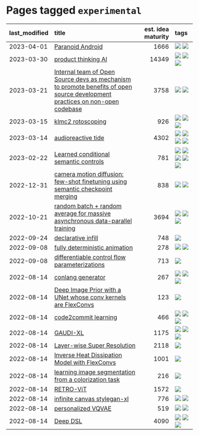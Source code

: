 # Pages tagged `experimental`

|last_modified|title|est. idea maturity|tags
|:---|:---|---:|:---|
|2023-04-01|[Paranoid Android](../paranoid-android.md)|1666|[![](https://img.shields.io/badge/tag-alignment-4a7017)](../tags/alignment.md) [![](https://img.shields.io/badge/tag-experimental-3faa68)](../tags/experimental.md)|
|2023-03-30|[product thinking AI](../product_thinking_ai.md)|14349|[![](https://img.shields.io/badge/tag-experimental-3faa68)](../tags/experimental.md) [![](https://img.shields.io/badge/tag-foundation-424c13)](../tags/foundation.md) [![](https://img.shields.io/badge/tag-tooling-93e32e)](../tags/tooling.md)|
|2023-03-21|[Internal team of Open Source devs as mechanism to promote benefits of open source development practices on non-open codebase](../store_walker.md)|3758|[![](https://img.shields.io/badge/tag-experimental-3faa68)](../tags/experimental.md) [![](https://img.shields.io/badge/tag-stability-b62aa6)](../tags/stability.md)|
|2023-03-15|[klmc2 rotoscoping](../klmc2_rotoscoping.md)|926|[![](https://img.shields.io/badge/tag-animation-c5a27b)](../tags/animation.md) [![](https://img.shields.io/badge/tag-experimental-3faa68)](../tags/experimental.md) [![](https://img.shields.io/badge/tag-tooling-93e32e)](../tags/tooling.md)|
|2023-03-14|[audioreactive tide](../audioreactive_tide.md)|4302|[![](https://img.shields.io/badge/tag-animation-c5a27b)](../tags/animation.md) [![](https://img.shields.io/badge/tag-completed-3bf9ab)](../tags/completed.md) [![](https://img.shields.io/badge/tag-experimental-3faa68)](../tags/experimental.md) [![](https://img.shields.io/badge/tag-publication-617c8)](../tags/publication.md)|
|2023-02-22|[Learned conditional semantic controls](../learned-conditional-semantic-controls.md)|781|[![](https://img.shields.io/badge/tag-animation-c5a27b)](../tags/animation.md) [![](https://img.shields.io/badge/tag-colab-786ed6)](../tags/colab.md) [![](https://img.shields.io/badge/tag-experimental-3faa68)](../tags/experimental.md) [![](https://img.shields.io/badge/tag-prompting-8ce6fc)](../tags/prompting.md) [![](https://img.shields.io/badge/tag-tooling-93e32e)](../tags/tooling.md)|
|2022-12-31|[camera motion diffusion: few-shot finetuning using semantic checkpoint merging](../residual_checkpoint_finetune_for_motion_transfer.md)|838|[![](https://img.shields.io/badge/tag-animation-c5a27b)](../tags/animation.md) [![](https://img.shields.io/badge/tag-experimental-3faa68)](../tags/experimental.md)|
|2022-10-21|[random batch + random average for massive asynchronous data-parallel training](../async-evolutionary-ddp.md)|3694|[![](https://img.shields.io/badge/tag-experimental-3faa68)](../tags/experimental.md) [![](https://img.shields.io/badge/tag-foundation-424c13)](../tags/foundation.md) [![](https://img.shields.io/badge/tag-tooling-93e32e)](../tags/tooling.md)|
|2022-09-24|[declarative infill](../declarative-infill.md)|748|[![](https://img.shields.io/badge/tag-experimental-3faa68)](../tags/experimental.md)|
|2022-09-08|[fully deterministic animation](../fully-deterministic-animation.md)|278|[![](https://img.shields.io/badge/tag-animation-c5a27b)](../tags/animation.md) [![](https://img.shields.io/badge/tag-experimental-3faa68)](../tags/experimental.md)|
|2022-09-08|[differentiable control flow parameterizations](../differentiable-control-flow-parameterizations.md)|713|[![](https://img.shields.io/badge/tag-experimental-3faa68)](../tags/experimental.md)|
|2022-08-14|[conlang generator](../conlang_lm.md)|267|[![](https://img.shields.io/badge/tag-carp-8a3b70)](../tags/carp.md) [![](https://img.shields.io/badge/tag-dataset-f3232d)](../tags/dataset.md) [![](https://img.shields.io/badge/tag-experimental-3faa68)](../tags/experimental.md)|
|2022-08-14|[Deep Image Prior with a UNet whose conv kernels are FlexConvs](../FlexConv_DIP.md)|123|[![](https://img.shields.io/badge/tag-experimental-3faa68)](../tags/experimental.md)|
|2022-08-14|[code2commit learning](../code2commit-learning.md)|466|[![](https://img.shields.io/badge/tag-carp-8a3b70)](../tags/carp.md) [![](https://img.shields.io/badge/tag-experimental-3faa68)](../tags/experimental.md) [![](https://img.shields.io/badge/tag-foundation-424c13)](../tags/foundation.md)|
|2022-08-14|[GAUDI-XL](../gaudi-xl.md)|1175|[![](https://img.shields.io/badge/tag-animation-c5a27b)](../tags/animation.md) [![](https://img.shields.io/badge/tag-experimental-3faa68)](../tags/experimental.md) [![](https://img.shields.io/badge/tag-foundation-424c13)](../tags/foundation.md)|
|2022-08-14|[Layer-wise Super Resolution](../layerwise-and-objectwise-inpainting-and-super-resolution.md)|2118|[![](https://img.shields.io/badge/tag-experimental-3faa68)](../tags/experimental.md)|
|2022-08-14|[Inverse Heat Dissipation Model with FlexConvs](../IHDM_with_FlexConvs.md)|1001|[![](https://img.shields.io/badge/tag-experimental-3faa68)](../tags/experimental.md)|
|2022-08-14|[learning image segmentation from a colorization task](../learning_image_segmentation_from_a_colorization_task.md)|216|[![](https://img.shields.io/badge/tag-experimental-3faa68)](../tags/experimental.md)|
|2022-08-14|[RETRO-ViT](../RETRO-ViT.md)|1572|[![](https://img.shields.io/badge/tag-experimental-3faa68)](../tags/experimental.md)|
|2022-08-14|[infinite canvas stylegan-xl](../infinite-canvas-stylegan-xl.md)|776|[![](https://img.shields.io/badge/tag-animation-c5a27b)](../tags/animation.md) [![](https://img.shields.io/badge/tag-experimental-3faa68)](../tags/experimental.md)|
|2022-08-14|[personalized VQVAE](../personalized-vqvae.md)|519|[![](https://img.shields.io/badge/tag-experimental-3faa68)](../tags/experimental.md) [![](https://img.shields.io/badge/tag-tooling-93e32e)](../tags/tooling.md)|
|2022-08-14|[Deep DSL](../multistage-unsupervised-deep-DSL-learning-from-prompts-data.md)|4090|[![](https://img.shields.io/badge/tag-experimental-3faa68)](../tags/experimental.md) [![](https://img.shields.io/badge/tag-prompting-8ce6fc)](../tags/prompting.md) [![](https://img.shields.io/badge/tag-tooling-93e32e)](../tags/tooling.md)|